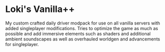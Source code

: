 # Loki's Vanilla++
My custom crafted daily driver modpack for use on all vanilla servers with added singleplayer modifications. Tries to optimize the game as much as possible and add immersive elements such as shaders and additional ambient soundscapes as well as overhauled worldgen and advancements for singleplayer.
